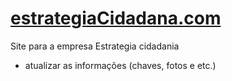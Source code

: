 # [estrategiaCidadana.com](http://estrategiacidadania.com.br/)

Site para a empresa Estrategia cidadania

- atualizar as informações (chaves, fotos e etc.)